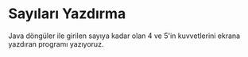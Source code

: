 # Sayıları Yazdırma
Java döngüler ile girilen sayıya kadar olan 4 ve 5'in kuvvetlerini ekrana yazdıran programı yazıyoruz.